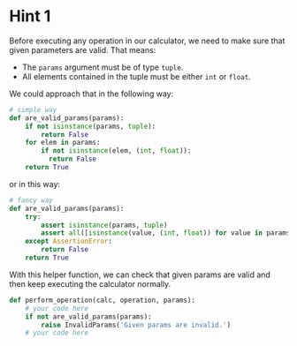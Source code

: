 # Hint 1

Before executing any operation in our calculator, we need to make sure that given parameters are valid. That means:
- The `params` argument must be of type `tuple`.
- All elements contained in the tuple must be either `int` or `float`.

We could approach that in the following way:

```python
# simple way
def are_valid_params(params):
    if not isinstance(params, tuple):
        return False
    for elem in params:
        if not isinstance(elem, (int, float)):
          return False
    return True
```

or in this way:

```python
# fancy way
def are_valid_params(params):
    try:
        assert isinstance(params, tuple)
        assert all([isinstance(value, (int, float)) for value in params])
    except AssertionError:
        return False
    return True
```

With this helper function, we can check that given params are valid and then keep executing the calculator normally.

```python
def perform_operation(calc, operation, params):
    # your code here
    if not are_valid_params(params):
        raise InvalidParams('Given params are invalid.')
    # your code here
```
